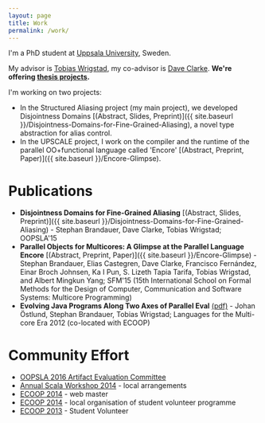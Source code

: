 ```yaml
---
layout: page
title: Work
permalink: /work/
---
```


I'm a PhD student at <a href="http://www.uu.se" target="_blank">Uppsala
University</a>, Sweden.

My advisor is <a href="http://www.it.uu.se/katalog/writo649"
target="_blank">Tobias Wrigstad</a>, my co-advisor is <a
href="http://www.it.uu.se/katalog/davcl820" target="_blank">Dave Clarke</a>.
**We're offering <a href="http://www.it.uu.se/research/group/languages/exjobb"
target="_blank">thesis projects</a>.**

I'm working on two projects:

 - In the Structured Aliasing project (my main project), we developed
   Disjointness Domains
   [(Abstract, Slides, Preprint)]({{ site.baseurl }}/Disjointness-Domains-for-Fine-Grained-Aliasing),
   a novel type abstraction for alias control.
 - In the UPSCALE project, I work on the compiler and the runtime of
   the parallel OO+functional language called 'Encore'
   [(Abstract, Preprint, Paper)]({{ site.baseurl }}/Encore-Glimpse).

# Publications

 - **Disjointness Domains for Fine-Grained Aliasing**
   [(Abstract, Slides, Preprint)]({{ site.baseurl
   }}/Disjointness-Domains-for-Fine-Grained-Aliasing) - Stephan
   Brandauer, Dave Clarke, Tobias Wrigstad; OOPSLA'15
 - **Parallel Objects for Multicores: A Glimpse at the Parallel
   Language Encore** [(Abstract, Preprint, Paper)]({{ site.baseurl
   }}/Encore-Glimpse) - Stephan Brandauer, Elias Castegren, Dave
   Clarke, Francisco Fernández, Einar Broch Johnsen, Ka I Pun,
   S. Lizeth Tapia Tarifa, Tobias Wrigstad, and Albert Mingkun Yang;
   SFM'15 (15th International School on Formal Methods for the Design
   of Computer, Communication and Software Systems: Multicore
   Programming)
 - **Evolving Java Programs Along Two Axes of Parallel Eval**
   [(pdf)](https://www.it.uu.se/research/upmarc/seminars/2013-02-11/intro.pdf) -
   Johan Östlund, Stephan Brandauer, Tobias Wrigstad; Languages for
   the Multi-core Era 2012 (co-located with ECOOP)

# Community Effort

 - <a href="http://2016.splashcon.org/track/splash-2016-artifacts" target="_blank">OOPSLA 2016 Artifact Evaluation Committee</a>
 - <a href="http://lampwww.epfl.ch/~hmiller/scala2014/" target="_blank">Annual Scala Workshop 2014</a> - local arrangements
 - <a href="http://ecoop14.it.uu.se/" target="_blank">ECOOP 2014</a> - web master
 - <a href="http://ecoop14.it.uu.se/" target="_blank">ECOOP 2014</a> - local organisation of student volunteer programme
 - <a href="http://www.lirmm.fr/ecoop13/" target="_blank">ECOOP 2013</a> - Student Volunteer
